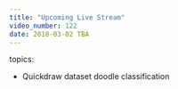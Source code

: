 ```yaml
---
title: "Upcoming Live Stream"
video_number: 122
date: 2018-03-02 TBA
---
```


topics:
* Quickdraw dataset doodle classification

